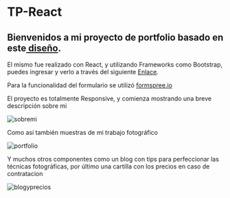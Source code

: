# TP-React
<h2>Bienvenidos a mi proyecto de portfolio basado en este<a href="https://www.behance.net/gallery/99902869/Website-for-the-photographer-UIUX-design?tracking_source=search_projects%7Cportfolio" target="_BLANK"> diseño</a>.</h2>

<p>El mismo fue realizado con React, y utilizando Frameworks como Bootstrap, puedes ingresar y verlo a través del siguiente <a href="https://rarroyo941.github.io/TP-React/" target="_BLANK">Enlace</a>.</p>

<p>Para la funcionalidad del formulario se utilizó <a href="https://formspree.io">formspree.io</a></p>

<p>El proyecto es totalmente Responsive, y comienza mostrando una breve descripción sobre mi</p>

![sobremi](https://user-images.githubusercontent.com/117692104/219700713-a8fa5531-e323-4724-95d9-095dfd55e0f0.jpg)

<p>Como así también muestras de mi trabajo fotográfico</p>

![portfolio](https://user-images.githubusercontent.com/117692104/219700752-7ecb6b96-d66e-44a2-8d7c-15ca562241b4.png)

<p>Y muchos otros componentes como un blog con tips para perfeccionar las técnicas fotográficas, por último una cartilla con los precios en caso de contratacion</p>

![blogyprecios](https://user-images.githubusercontent.com/117692104/219700742-fb46e3db-803f-4351-af26-7424ce9970c5.png)
